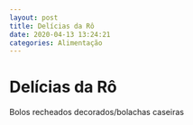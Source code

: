 ```yaml
---
layout: post
title: Delícias da Rô
date: 2020-04-13 13:24:21 
categories: Alimentação
---
```


# Delícias da Rô

Bolos recheados decorados/bolachas caseiras
